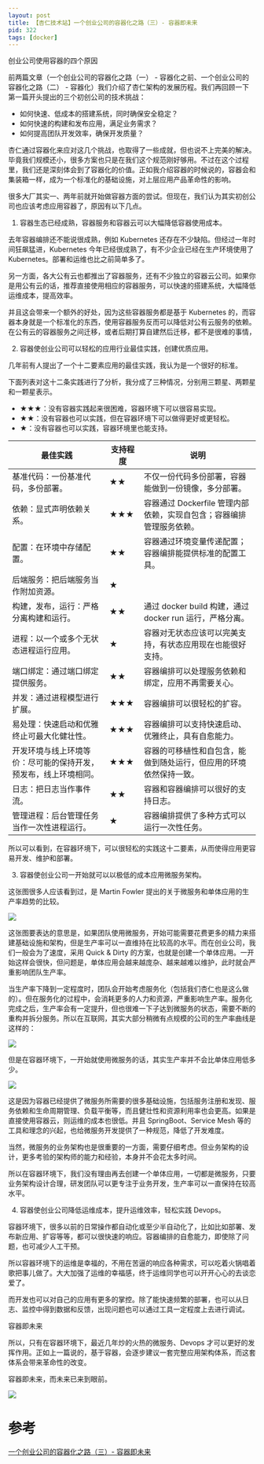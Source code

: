 ```yaml
---
layout: post
title: 【杏仁技术站】一个创业公司的容器化之路（三）- 容器即未来
pid: 322
tags: [docker]
---
```


创业公司使用容器的四个原因

前两篇文章（一个创业公司的容器化之路（一） - 容器化之前、一个创业公司的容器化之路（二） - 容器化）我们介绍了杏仁架构的发展历程。我们再回顾一下第一篇开头提出的三个初创公司的技术挑战：

- 如何快速、低成本的搭建系统，同时确保安全稳定？
- 如何快速的构建和发布应用，满足业务需求？
- 如何提高团队开发效率，确保开发质量？

杏仁通过容器化来应对这几个挑战，也取得了一些成就，但也说不上完美的解决。毕竟我们规模还小，很多方案也只是在我们这个规范刚好够用。不过在这个过程里，我们还是深刻体会到了容器化的价值。正如我介绍容器的时候说的，容器会和集装箱一样，成为一个标准化的基础设施，对上层应用产品革命性的影响。

很多大厂其实一、两年前就开始做容器方面的尝试。但现在，我们认为其实初创公司也应该考虑应用容器了，原因有以下几点。

1. 容器生态已经成熟，容器服务和容器云可以大幅降低容器使用成本。

去年容器编排还不能说很成熟，例如 Kubernetes 还存在不少缺陷。但经过一年时间狂飙猛进，Kubernetes 今年已经很成熟了，有不少企业已经在生产环境使用了 Kubernetes。部署和运维也比之前简单多了。

另一方面，各大公有云也都推出了容器服务，还有不少独立的容器云公司。如果你是用公有云的话，推荐直接使用相应的容器服务，可以快速的搭建系统，大幅降低运维成本，提高效率。

并且这会带来一个额外的好处，因为这些容器服务都是基于 Kubernetes 的，而容器本身就是一个标准化的东西，使用容器服务反而可以降低对公有云服务的依赖。在公有云的容器服务之间迁移，或者后期打算自建然后迁移，都不是很难的事情，

2. 容器使创业公司可以轻松的应用行业最佳实践，创建优质应用。

几年前有人提出了一个十二要素应用的最佳实践，我认为是一个很好的标准。

下面列表对这十二条实践进行了分析，我分成了三种情况，分别用三颗星、两颗星和一颗星表示。

- ★★★：没有容器实践起来很困难，容器环境下可以很容易实现。
- ★★：没有容器也可以实践，但在容器环境下可以做得更好或更轻松。
- ★：没有容器也可以实践，容器环境里也能支持。

<table>
<thead>
<tr><th>最佳实践</th><th>支持程度</th><th>说明</th></tr>
</thead>
<tbody>
<tr><td>基准代码：一份基准代码，多份部署。</td><td>★★</td><td>不仅一份代码多份部署，容器能做到一份镜像，多分部署。</td></tr>
<tr><td>依赖：显式声明依赖关系。</td><td >★★★</td><td>容器通过 Dockerfile 管理内部依赖，实现自包含；容器编排管理服务依赖。</td></tr>
<tr><td>配置：在环境中存储配置。</td><td>★★</td><td>容器通过环境变量传递配置；容器编排能提供标准的配置工具。</td></tr>
<tr><td>后端服务：把后端服务当作附加资源。</td><td>★</td><td><br></td></tr>
<tr><td>构建，发布，运行：严格分离构建和运行。</td><td>★★</td><td>通过 docker build 构建，通过 docker run 运行，严格分离。</td></tr>
<tr><td>进程：以一个或多个无状态进程运行应用。</td><td>★</td><td>容器对无状态应该可以完美支持，有状态应用现在也能很好支持。</td></tr>
<tr><td>端口绑定：通过端口绑定提供服务。</td><td>★★</td><td>容器编排可以处理服务依赖和绑定，应用不再需要关心。</td></tr>
<tr><td>并发：通过进程模型进行扩展。</td><td>★★★</td><td>容器编排可以很轻松的扩容。</td></tr>
<tr><td>易处理：快速启动和优雅终止可最大化健壮性。</td><td>★★★</td><td>容器编排可以支持快速启动、优雅终止，具有自愈能力。</td></tr>
<tr><td >开发环境与线上环境等价：尽可能的保持开发，预发布，线上环境相同。</td><td>★★★</td><td>容器的可移植性和自包含，能做到随处运行，但应用的环境依然保持一致。</td></tr>
<tr><td>日志：把日志当作事件流。</td><td>★★</td><td>容器和容器编排可以很好的支持日志。</td></tr>
<tr><td>管理进程：后台管理任务当作一次性进程运行。</td><td>★</td><td>容器编排提供了多种方式可以运行一次性任务。</td></tr>
</tbody>
</table>

所以可以看到，在容器环境下，可以很轻松的实践这十二要素，从而使得应用更容易开发、维护和部署。

3. 容器使创业公司一开始就可以以极低的成本应用微服务架构。

这张图很多人应该看到过，是 Martin Fowler 提出的关于微服务和单体应用的生产率趋势的比较。

![](/uploads/2018/12/17-13.jpg)

这张图要表达的意思是，如果团队使用微服务，开始可能需要花费更多的精力来搭建基础设施和架构，但是生产率可以一直维持在比较高的水平。而在创业公司，我们一般会为了速度，采用 Quick & Dirty 的方案，也就是创建一个单体应用。一开始这样会很快，但问题是，单体应用会越来越庞杂、越来越难以维护，此时就会严重影响团队生产率。

当生产率下降到一定程度时，团队会开始考虑服务化（包括我们杏仁也是这么做的）。但在服务化的过程中，会消耗更多的人力和资源，严重影响生产率。服务化完成之后，生产率会有一定提升，但也很难一下子达到微服务的状态，需要不断的重构并拆分服务。所以在互联网，其实大部分稍微有点规模的公司的生产率曲线是这样的：

![](/uploads/2018/12/17-14.jpg)

但是在容器环境下，一开始就使用微服务的话，其实生产率并不会比单体应用低多少。

![](/uploads/2018/12/17-15.jpg)

这是因为容器已经提供了微服务所需要的很多基础设施，包括服务注册和发现、服务依赖和生命周期管理、负载平衡等，而且健壮性和资源利用率也会更高。如果是直接使用容器云，则运维的成本也很低。并且 SpringBoot、Service Mesh 等的工具和理念的兴起，也给微服务开发提供了一种规范，降低了开发难度。

当然，微服务的业务架构也是很重要的一方面，需要仔细考虑。但业务架构的设计，更多考验的架构师的能力和经验，本身并不会花太多时间。

所以在容器环境下，我们没有理由再去创建一个单体应用，一切都是微服务，只要业务架构设计合理，研发团队可以更专注于业务开发，生产率可以一直保持在较高水平。

4. 容器使创业公司降低运维成本，提升运维效率，轻松实践 Devops。

容器环境下，很多以前的日常操作都自动化或至少半自动化了，比如比如部署、发布新应用、扩容等等，都可以很快速的响应。容器编排的自愈能力，即使除了问题，也可减少人工干预。

所以容器环境下的运维是幸福的，不用在苦逼的响应各种需求，可以吃着火锅唱着歌把事儿做了。大大加强了运维的幸福感，终于运维同学也可以开开心心的去谈恋爱了。

而开发也可以对自己的应用有更多的掌控。除了能快速频繁的部署，也可以从日志、监控中得到数据和反馈，出现问题也可以通过工具一定程度上去进行调试。

容器即未来

所以，只有在容器环境下，最近几年炒的火热的微服务、Devops 才可以更好的发挥作用。正如上一篇说的，基于容器，会逐步建议一套完整应用架构体系，而这套体系会带来革命性的改变。

容器即未来，而未来已来到眼前。

![](/uploads/2018/12/17-16.jpg)

# 参考
[一个创业公司的容器化之路（三）- 容器即未来](https://mp.weixin.qq.com/s/EFnCZWPvf4f3souwj8dfFg)
